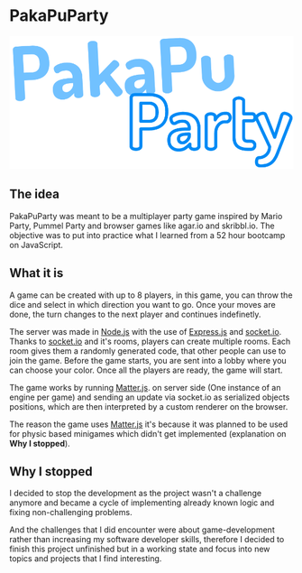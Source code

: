 # PakaPuParty
![](https://github.com/MiltonEBR/PakaPuParty/blob/main/readmelogo.png)
## The idea
PakaPuParty was meant to be a multiplayer party game inspired by Mario Party, Pummel Party and browser games like agar.io and skribbl.io.
The objective was to put into practice what I learned from a 52 hour bootcamp on JavaScript.

## What it is
A game can be created with up to 8 players, in this game, you can throw the dice and select in which direction you want to go. Once your moves are done, the turn changes to the next player and continues indefinetly.

The server was made in [Node.js](https://nodejs.org) with the use of [Express.js](https://expressjs.com) and [socket.io](https://socket.io/). Thanks to [socket.io](https://socket.io/) and it's rooms, players can create multiple rooms. Each room gives them a randomly generated code, that other people can use to join the game.
Before the game starts, you are sent into a lobby where you can choose your color. Once all the players are ready, the game will start.

The game works by running [Matter.js](https://brm.io/matter-js/). on server side (One instance of an engine per game) and sending an update via socket.io as serialized objects positions, which are then interpreted by a custom renderer on the browser.

The reason the game uses [Matter.js](https://brm.io/matter-js/) it's because it was planned to be used for physic based minigames which didn't get implemented (explanation on **Why I stopped**).

## Why I stopped

I decided to stop the development as the project wasn't a challenge anymore and became a cycle of implementing already known logic and fixing non-challenging problems.

And the challenges that I did encounter were about game-development rather than increasing my software developer skills, therefore I decided to finish this project unfinished but in a working state and focus into new topics and projects that I find interesting.